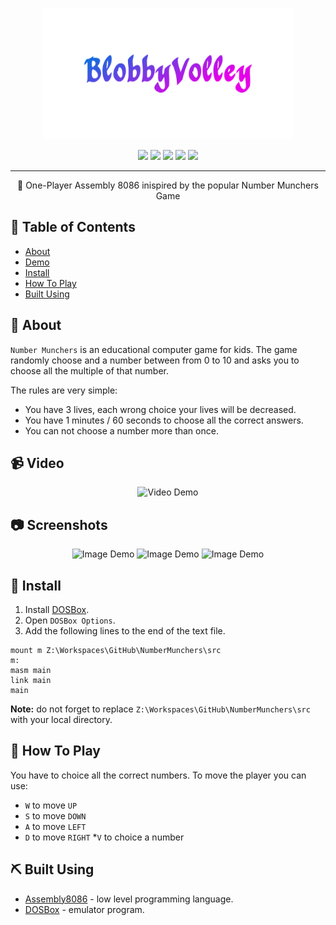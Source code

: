 <p align="center">
  <a href="" rel="noopener">
 <img width=400px height=210px src="https://github.com/aashrafh/BlobbyVolley/blob/master/demo/logo.png" alt="BlobbyVolley logo"></a>
</p>

<p align="center">
  <a href="https://github.com/aashrafh/NumberMunchers/graphs/contributors" alt="Contributors">
        <img src="https://img.shields.io/github/contributors/aashrafh/NumberMunchers" /></a>
  
   <a href="https://github.com/aashrafh/NumberMunchers/issues" alt="Issues">
        <img src="https://img.shields.io/github/issues/aashrafh/NumberMunchers" /></a>
  
  <a href="https://github.com/aashrafh/NumberMunchers/network" alt="Forks">
        <img src="https://img.shields.io/github/forks/aashrafh/NumberMunchers" /></a>
        
  <a href="https://github.com/aashrafh/NumberMunchers/stargazers" alt="Stars">
        <img src="https://img.shields.io/github/stars/aashrafh/NumberMunchers" /></a>
        
  <a href="https://github.com/aashrafh/NumberMunchers/blob/master/LICENSE" alt="License">
        <img src="https://img.shields.io/github/license/aashrafh/NumberMunchers" /></a>
</p>

---

<p align="center"> 👦 One-Player Assembly 8086 inispired by the popular Number Munchers Game
    <br> 
</p>

## 📝 Table of Contents
- [About](#about)
- [Demo](#demo)
- [Install](#Install)
- [How To Play](#play)
- [Built Using](#tech)

## 🧐 About <a name = "about"></a>
```Number Munchers``` is an educational computer game for kids. The game randomly choose and a number between from 0 to 10 and asks you to choose all the multiple of that number.

The rules are very simple: 
* You have 3 lives, each wrong choice your lives will be decreased.
* You have 1 minutes / 60 seconds to choose all the correct answers.
* You can not choose a number more than once.

## 📹 Video
<div name="demo" align="center" width=1189px>
  <p align="center">
    <img width=800px height=410px src="https://github.com/aashrafh/NumberMunchers/blob/master/demo/demo-gif.gif" alt="Video Demo">
    </p>
  </div>
  
## 📷 Screenshots
<div name="demo" align="center" width=1189px>
  <p align="center">
    <img width=800px height=410px src="https://github.com/aashrafh/NumberMunchers/blob/master/demo/demo-img-1.png" alt="Image Demo">
    <img width=800px height=410px src="hhttps://github.com/aashrafh/NumberMunchers/blob/master/demo/demo-img-3.png" alt="Image Demo">
    <img width=800px height=410px src="https://github.com/aashrafh/NumberMunchers/blob/master/demo/demo-img-2.png" alt="Image Demo">
  </p>
  </div>

## 🏁 Install <a name = "Install"></a>
1. Install [DOSBox](https://www.dosbox.com/).
2. Open ```DOSBox Options```.
3. Add the following lines to the end of the text file.
```
mount m Z:\Workspaces\GitHub\NumberMunchers\src
m:
masm main
link main
main
```
**Note:** do not forget to replace ```Z:\Workspaces\GitHub\NumberMunchers\src``` with your local directory.

## 💭 How To Play <a name = "play"></a>
You have to choice all the correct numbers. To move the player you can use:
* ```W``` to move ```UP```
* ```S``` to move ```DOWN```
* ```A``` to move ```LEFT```
* ```D``` to move ```RIGHT```
*```V``` to choice a number

## ⛏️ Built Using <a name = "tech"></a>
- [Assembly8086](https://en.wikipedia.org/wiki/X86_assembly_language) - low level programming language.
- [DOSBox](https://www.dosbox.com/) - emulator program.
